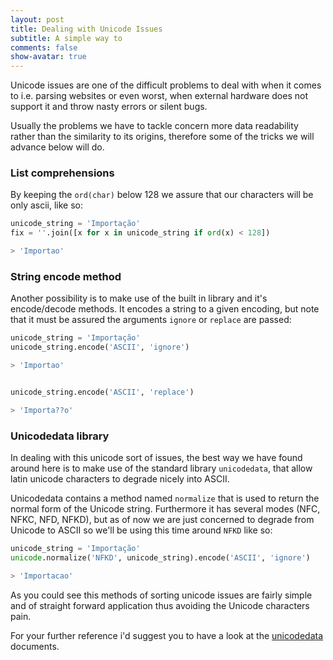 ```yaml
---
layout: post
title: Dealing with Unicode Issues
subtitle: A simple way to
comments: false
show-avatar: true
---
```


Unicode issues are one of the difficult problems to deal with when it comes to i.e. parsing websites or even worst, when external hardware does not support it and throw nasty errors or silent bugs.

Usually the problems we have to tackle concern more data readability rather than the similarity to its origins, therefore some of the tricks we will advance below will do.

### List comprehensions
By keeping the `ord(char)` below 128 we assure that our characters will be only ascii, like so:

```python
unicode_string = 'Importação'
fix = ''.join([x for x in unicode_string if ord(x) < 128])

> 'Importao'
```


### String encode method
Another possibility is to make use of the built in library and it's encode/decode methods. It encodes a string to a given encoding, but note that it must be assured the arguments `ignore` or `replace` are passed:

```python
unicode_string = 'Importação'
unicode_string.encode('ASCII', 'ignore')

> 'Importao'


unicode_string.encode('ASCII', 'replace')

> 'Importa??o'
```


### Unicodedata library
In dealing with this unicode sort of issues, the best way we have found around here is to make use of the standard library `unicodedata`, that allow latin unicode characters to degrade nicely into ASCII.

Unicodedata contains a method named `normalize` that is used to return the normal form of the Unicode string. Furthermore it has several modes (NFC, NFKC, NFD, NFKD), but as of now we are just concerned to degrade from Unicode to ASCII so we'll be using this time around `NFKD` like so:

```python
unicode_string = 'Importação'
unicode.normalize('NFKD', unicode_string).encode('ASCII', 'ignore')

> 'Importacao'
```


As you could see this methods of sorting unicode issues are fairly simple and of straight forward application thus avoiding the Unicode characters pain.

For your further reference i'd suggest you to have a look at the <a href='https://docs.python.org/2/library/unicodedata.html'>unicodedata</a> documents.
